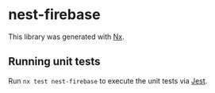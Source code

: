 # nest-firebase

This library was generated with [Nx](https://nx.dev).

## Running unit tests

Run `nx test nest-firebase` to execute the unit tests via [Jest](https://jestjs.io).
